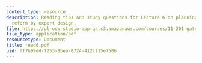 ```yaml
---
content_type: resource
description: Reading tips and study questions for Lecture 6 on planning as social
  reform by expert design.
file: https://ol-ocw-studio-app-qa.s3.amazonaws.com/courses/11-201-gateway-planning-action-fall-2007/ff7b99ddf2538bea8724412cf15e750b_read6.pdf
file_type: application/pdf
resourcetype: Document
title: read6.pdf
uid: ff7b99dd-f253-8bea-8724-412cf15e750b
---
```

